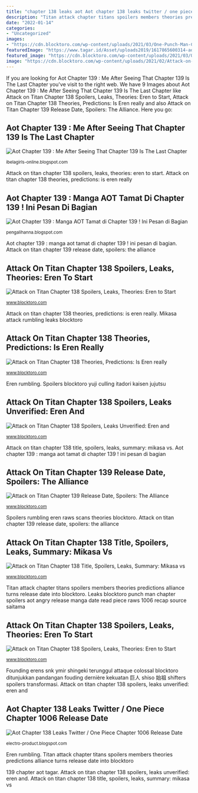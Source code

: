 ```yaml
---
title: "chapter 138 leaks aot Aot chapter 138 leaks twitter / one piece chapter 1006 release date"
description: "Titan attack chapter titans spoilers members theories predictions alliance turns release date into blocktoro"
date: "2022-01-14"
categories:
- "Uncategorized"
images:
- "https://cdn.blocktoro.com/wp-content/uploads/2021/03/One-Punch-Man-Chapter-141-Release-Date-Spoilers-Raw-Scans-Leaks-and-Read-Manga-Online-400x300.jpg"
featuredImage: "https://www.tagar.id/Asset/uploads2019/1617865600314-aot-chapter-139.jpg"
featured_image: "https://cdn.blocktoro.com/wp-content/uploads/2021/03/One-Punch-Man-Chapter-141-Release-Date-Spoilers-Raw-Scans-Leaks-and-Read-Manga-Online-400x300.jpg"
image: "https://cdn.blocktoro.com/wp-content/uploads/2021/02/Attack-on-Titan-Chapter-138-Spoilers-Leaks-and-Raws-Scans-1200x675.jpg"
---
```


If you are looking for Aot Chapter 139 : Me After Seeing That Chapter 139 Is The Last Chapter you've visit to the right web. We have 9 Images about Aot Chapter 139 : Me After Seeing That Chapter 139 Is The Last Chapter like Attack on Titan Chapter 138 Spoilers, Leaks, Theories: Eren to Start, Attack on Titan Chapter 138 Theories, Predictions: Is Eren really and also Attack on Titan Chapter 139 Release Date, Spoilers: The Alliance. Here you go:

## Aot Chapter 139 : Me After Seeing That Chapter 139 Is The Last Chapter

![Aot Chapter 139 : Me After Seeing That Chapter 139 Is The Last Chapter](https://www.tagar.id/Asset/uploads2019/1617865600314-aot-chapter-139.jpg "Attack on titan chapter 138 title, spoilers, leaks, summary: mikasa vs")

<small>ibelagirls-online.blogspot.com</small>

Attack on titan chapter 138 spoilers, leaks, theories: eren to start. Attack on titan chapter 138 theories, predictions: is eren really

## Aot Chapter 139 : Manga AOT Tamat Di Chapter 139 ! Ini Pesan Di Bagian

![Aot Chapter 139 : Manga AOT Tamat di Chapter 139 ! Ini Pesan di Bagian](https://cdn.blocktoro.com/wp-content/uploads/2021/04/Attack-on-Titan-Chapter-139-Spoilers-Breaks-the-Internet-as-AOT139Spoilers-Trends-on-Twitter--400x300.jpeg "Aot chapter 138 leaks twitter / one piece chapter 1006 release date")

<small>pengalihanna.blogspot.com</small>

Aot chapter 139 : manga aot tamat di chapter 139 ! ini pesan di bagian. Attack on titan chapter 139 release date, spoilers: the alliance

## Attack On Titan Chapter 138 Spoilers, Leaks, Theories: Eren To Start

![Attack on Titan Chapter 138 Spoilers, Leaks, Theories: Eren to Start](https://cdn.blocktoro.com/wp-content/uploads/2021/02/Attack-on-Titan-Chapter-138-Spoilers-Leaks-and-Raws-Scans-1200x675.jpg "Titan attack chapter titans spoilers members theories predictions alliance turns release date into blocktoro")

<small>www.blocktoro.com</small>

Attack on titan chapter 138 theories, predictions: is eren really. Mikasa attack rumbling leaks blocktoro

## Attack On Titan Chapter 138 Theories, Predictions: Is Eren Really

![Attack on Titan Chapter 138 Theories, Predictions: Is Eren really](https://cdn.blocktoro.com/wp-content/uploads/2021/02/Attack-on-Titan-Chapter-138-Theories-for-Eren-and-the-Founding-Titan-1200x675.jpg "Attack on titan chapter 138 spoilers, leaks, theories: eren to start")

<small>www.blocktoro.com</small>

Eren rumbling. Spoilers blocktoro yuji culling itadori kaisen jujutsu

## Attack On Titan Chapter 138 Spoilers, Leaks Unverified: Eren And

![Attack on Titan Chapter 138 Spoilers, Leaks Unverified: Eren and](https://cdn.blocktoro.com/wp-content/uploads/2021/03/Attack-on-Titan-Chapter-138-Spoilers-Leaks-Unverified-Eren-and-Historias-Baby-Revealed-.jpg "Mikasa attack rumbling leaks blocktoro")

<small>www.blocktoro.com</small>

Attack on titan chapter 138 title, spoilers, leaks, summary: mikasa vs. Aot chapter 139 : manga aot tamat di chapter 139 ! ini pesan di bagian

## Attack On Titan Chapter 139 Release Date, Spoilers: The Alliance

![Attack on Titan Chapter 139 Release Date, Spoilers: The Alliance](https://cdn.blocktoro.com/wp-content/uploads/2021/03/Attack-on-Titan-Chapter-139-Spoilers-Theories-and-Predictions.jpeg "139 chapter aot tagar")

<small>www.blocktoro.com</small>

Spoilers rumbling eren raws scans theories blocktoro. Attack on titan chapter 139 release date, spoilers: the alliance

## Attack On Titan Chapter 138 Title, Spoilers, Leaks, Summary: Mikasa Vs

![Attack on Titan Chapter 138 Title, Spoilers, Leaks, Summary: Mikasa vs](https://cdn.blocktoro.com/wp-content/uploads/2021/03/Attack-on-Titan-Chapter-138-Title-Spoilers-Leaks-Summary-Mikasa-vs-Eren-Attack-Titan-Fight-1600x800.jpg "Attack on titan chapter 138 spoilers, leaks, theories: eren to start")

<small>www.blocktoro.com</small>

Titan attack chapter titans spoilers members theories predictions alliance turns release date into blocktoro. Leaks blocktoro punch man chapter spoilers aot angry release manga date read piece raws 1006 recap source saitama

## Attack On Titan Chapter 138 Spoilers, Leaks, Theories: Eren To Start

![Attack on Titan Chapter 138 Spoilers, Leaks, Theories: Eren to Start](https://cdn.blocktoro.com/wp-content/uploads/2021/02/Attack-on-Titan-Chapter-138-Spoilers-Leaks-Theories-Eren-to-Start-the-Second-Rumbling-Soon-1200x600.jpg "Aot chapter 139 : me after seeing that chapter 139 is the last chapter")

<small>www.blocktoro.com</small>

Founding erens snk ymir shingeki terunggul attaque colossal blocktoro ditunjukkan pandangan fouding dernière kekuatan 巨人 shiso 始祖 shifters spoilers transformasi. Attack on titan chapter 138 spoilers, leaks unverified: eren and

## Aot Chapter 138 Leaks Twitter / One Piece Chapter 1006 Release Date

![Aot Chapter 138 Leaks Twitter / One Piece Chapter 1006 Release Date](https://cdn.blocktoro.com/wp-content/uploads/2021/03/One-Punch-Man-Chapter-141-Release-Date-Spoilers-Raw-Scans-Leaks-and-Read-Manga-Online-400x300.jpg "Titans unverified blocktoro spoiler theories merecem shipps lixos debochados bystander")

<small>electro-product.blogspot.com</small>

Eren rumbling. Titan attack chapter titans spoilers members theories predictions alliance turns release date into blocktoro

139 chapter aot tagar. Attack on titan chapter 138 spoilers, leaks unverified: eren and. Attack on titan chapter 138 title, spoilers, leaks, summary: mikasa vs
